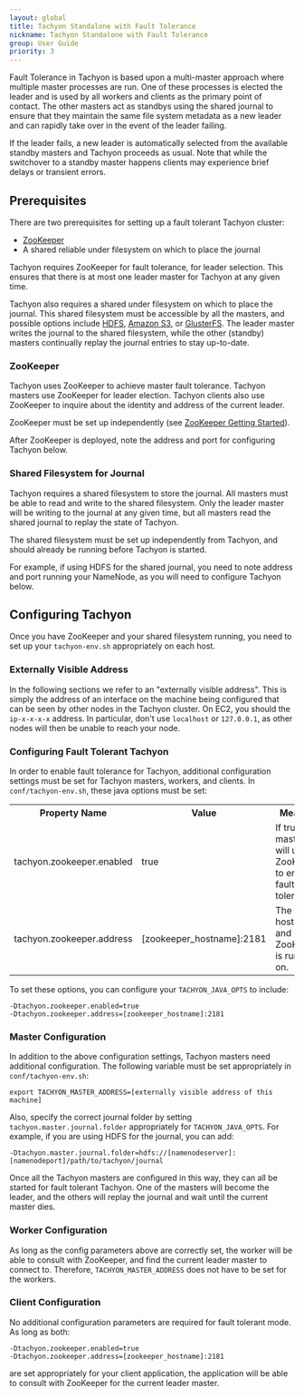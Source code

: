 ```yaml
---
layout: global
title: Tachyon Standalone with Fault Tolerance
nickname: Tachyon Standalone with Fault Tolerance
group: User Guide
priority: 3
---
```


Fault Tolerance in Tachyon is based upon a multi-master approach where multiple master processes
are run. One of these processes is elected the leader and is used by all workers and clients as the
primary point of contact. The other masters act as standbys using the shared journal to ensure that
they maintain the same file system metadata as a new leader and can rapidly take over in the event
of the leader failing.

If the leader fails, a new leader is automatically selected from the available standby masters and
Tachyon proceeds as usual. Note that while the switchover to a standby master happens clients may
experience brief delays or transient errors.

## Prerequisites

There are two prerequisites for setting up a fault tolerant Tachyon cluster:

* [ZooKeeper](http://zookeeper.apache.org/)
* A shared reliable under filesystem on which to place the journal

Tachyon requires ZooKeeper for fault tolerance, for leader selection. This ensures that there is at
most one leader master for Tachyon at any given time.

Tachyon also requires a shared under filesystem on which to place the journal. This shared
filesystem must be accessible by all the masters, and possible options include
[HDFS](Configuring-Tachyon-with-HDFS.html), [Amazon S3](Configuring-Tachyon-with-S3.html), or
[GlusterFS](Configuring-Tachyon-with-GlusterFS.html). The leader master writes the journal to the
shared filesystem, while the other (standby) masters continually replay the journal entries to stay
up-to-date.

### ZooKeeper

Tachyon uses ZooKeeper to achieve master fault tolerance. Tachyon masters use ZooKeeper for leader
election. Tachyon clients also use ZooKeeper to inquire about the identity and address of the
current leader.

ZooKeeper must be set up independently
(see [ZooKeeper Getting Started](http://zookeeper.apache.org/doc/r3.4.5/zookeeperStarted.html)).

After ZooKeeper is deployed, note the address and port for configuring Tachyon below.

### Shared Filesystem for Journal

Tachyon requires a shared filesystem to store the journal. All masters must be able to read and
write to the shared filesystem. Only the leader master will be writing to the journal at any given
time, but all masters read the shared journal to replay the state of Tachyon.

The shared filesystem must be set up independently from Tachyon, and should already be running
before Tachyon is started.

For example, if using HDFS for the shared journal, you need to note address and port running your
NameNode, as you will need to configure Tachyon below.

## Configuring Tachyon

Once you have ZooKeeper and your shared filesystem running, you need to set up your `tachyon-env.sh`
appropriately on each host.

### Externally Visible Address

In the following sections we refer to an "externally visible address". This is simply the address of
an interface on the machine being configured that can be seen by other nodes in the Tachyon cluster.
On EC2, you should the `ip-x-x-x-x` address. In particular, don't use `localhost` or `127.0.0.1`, as
other nodes will then be unable to reach your node.

### Configuring Fault Tolerant Tachyon

In order to enable fault tolerance for Tachyon, additional configuration settings must be set for
Tachyon masters, workers, and clients. In `conf/tachyon-env.sh`, these java options must be set:

<table class="table">
<tr><th>Property Name</th><th>Value</th><th>Meaning</th></tr>
<tr>
  <td>tachyon.zookeeper.enabled</td>
  <td>true</td>
  <td>
     If true, masters will use ZooKeeper to enable fault tolerance.
  </td>
</tr>
<tr>
  <td>tachyon.zookeeper.address</td>
  <td>[zookeeper_hostname]:2181</td>
  <td>
    The hostname and port ZooKeeper is running on.
  </td>
</tr>
</table>

To set these options, you can configure your `TACHYON_JAVA_OPTS` to include:

    -Dtachyon.zookeeper.enabled=true
    -Dtachyon.zookeeper.address=[zookeeper_hostname]:2181

### Master Configuration

In addition to the above configuration settings, Tachyon masters need additional configuration. The
following variable must be set appropriately in `conf/tachyon-env.sh`:

    export TACHYON_MASTER_ADDRESS=[externally visible address of this machine]

Also, specify the correct journal folder by setting `tachyon.master.journal.folder` appropriately
for `TACHYON_JAVA_OPTS`. For example, if you are using HDFS for the journal, you can add:

    -Dtachyon.master.journal.folder=hdfs://[namenodeserver]:[namenodeport]/path/to/tachyon/journal

Once all the Tachyon masters are configured in this way, they can all be started for fault tolerant
Tachyon. One of the masters will become the leader, and the others will replay the journal and wait
until the current master dies.

### Worker Configuration

As long as the config parameters above are correctly set, the worker will be able to consult with
ZooKeeper, and find the current leader master to connect to. Therefore, `TACHYON_MASTER_ADDRESS`
does not have to be set for the workers.

### Client Configuration

No additional configuration parameters are required for fault tolerant mode. As long as both:

    -Dtachyon.zookeeper.enabled=true
    -Dtachyon.zookeeper.address=[zookeeper_hostname]:2181

are set appropriately for your client application, the application will be able to consult with
ZooKeeper for the current leader master.
